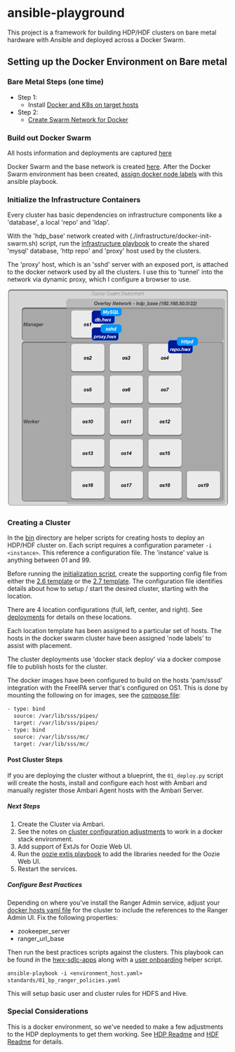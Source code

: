 # ansible-playground

This project is a framework for building HDP/HDF clusters on bare metal hardware with Ansible and deployed across a Docker Swarm.

## Setting up the Docker Environment on Bare metal

### Bare Metal Steps (one time)
- Step 1:
  - Install [Docker and K8s on target hosts](./kubernetes/install_k8s.yaml)
- Step 2:
  - [Create Swarm Network for Docker](./infrastructure/docker-init-swarm.sh)

### Build out Docker Swarm

All hosts information and deployments are captured [here](./config/readme.markdown)

Docker Swarm and the base network is created [here](./infrastructure/docker-init-swarm.sh).  After the Docker Swarm environment has been created, [assign docker node labels](./infrastructure/docker-node-labels.yaml) with this ansible playbook.


### Initialize the Infrastructure Containers

Every cluster has basic dependencies on infrastructure components like a 'database', a local 'repo' and 'ldap'.

With the 'hdp_base' network created with (./infrastructure/docker-init-swarm.sh) script, run the [infrastructure playbook](./hdp/setup/stack-compose/infra.yaml) to create the shared 'mysql' database, 'http repo' and 'proxy' host used by the clusters.

The 'proxy' host, which is an 'sshd' server with an exposed port, is attached to the docker network used by all the clusters.  I use this to 'tunnel' into the network via dynamic proxy, which I configure a browser to use.

![Docker Environment](./images/docker-environment.png)

### Creating a Cluster

In the [bin](bin) directory are helper scripts for creating hosts to deploy an HDP/HDF cluster on.  Each script requires a configuration parameter `-i <instance>`.  This reference a configuration file.  The 'instance' value is anything between 01 and 99.

Before running the [initialization script](./bin/01_deploy.py), create the supporting config file from either the [2.6 template](./config/template-2.6.yaml) or the [2.7 template](./config/template-2.7.yaml).  The configuration file identifies details about how to setup / start the desired cluster, starting with the location.

There are 4 location configurations (full, left, center, and right).  See [deployments](./config/readme.md) for details on these locations.

Each location template has been assigned to a particular set of hosts.  The hosts in the docker swarm cluster have been assigned 'node labels' to assist with placement.

The cluster deployments use 'docker stack deploy' via a docker compose file to publish hosts for the cluster.

The docker images have been configured to build on the hosts 'pam/sssd' integration with the FreeIPA server that's configured on OS1.  This is done by mounting the following on for images, see the [compose file](./hdp/setup/stack-compose/full.yaml):
```
- type: bind
  source: /var/lib/sss/pipes/
  target: /var/lib/sss/pipes/
- type: bind
  source: /var/lib/sss/mc/
  target: /var/lib/sss/mc/
```

#### Post Cluster Steps
If you are deploying the cluster without a blueprint, the `01_deploy.py` script will create the hosts, install and configure each host with Ambari and manually register those Ambari Agent hosts with the Ambari Server.

##### Next Steps
1. Create the Cluster via Ambari.
2. See the notes on [cluster configuration adjustments](./hdp_readme.md) to work in a docker stack environment.
3. Add support of ExtJs for Oozie Web UI.
  1. Run the [oozie extjs playbook](./hdp/setup/oozie-extjs.yaml) to add the libraries needed for the Oozie Web UI.
3. Restart the services.

##### Configure Best Practices

Depending on where you've install the Ranger Admin service, adjust your [docker hosts yaml file](./environment/hosts) for the cluster to include the references to the Ranger Admin UI.  Fix the following properties:
- zookeeper_server
- ranger_url_base

Then run the best practices scripts against the clusters.  This playbook can be found in the [hwx-sdlc-apps](https://github.com/dstreev/hwx-sdlc-apps) along with a [user onboarding](https://github.com/dstreev/hwx-sdlc-apps/blob/master/standards/02_onboard_user.yaml) helper script.

```
ansible-playbook -i <environment_host.yaml> standards/01_bp_ranger_policies.yaml
```

This will setup basic user and cluster rules for HDFS and Hive.

### Special Considerations

This is a docker environment, so we've needed to make a few adjustments to the HDP deployments to get them working.  See [HDP Readme](./hdp_readme.md) and [HDF Readme](./hdf_readme.md) for details.

